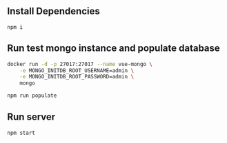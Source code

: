 ## Install Dependencies

```
npm i
```

## Run test mongo instance and populate database

```bash
docker run -d -p 27017:27017 --name vue-mongo \
	-e MONGO_INITDB_ROOT_USERNAME=admin \
	-e MONGO_INITDB_ROOT_PASSWORD=admin \
	mongo

npm run populate
```

## Run server

```
npm start
```